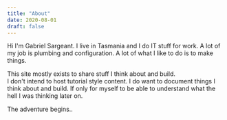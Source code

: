 ```yaml
---
title: "About"
date: 2020-08-01
draft: false
---
```


Hi I'm Gabriel Sargeant. I live in Tasmania and I do IT stuff for work. A lot of my job is plumbing and configuration. A lot of what I like to do is to make things. 

This site mostly exists to share stuff I think about and build.  
I don't intend to host tutorial style content. I do want to document things I think about and build. If only for myself to be able to understand what the hell I was thinking later on.

The adventure begins..














